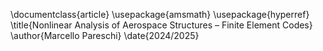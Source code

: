\documentclass{article}
\usepackage{amsmath}
\usepackage{hyperref}
\title{Nonlinear Analysis of Aerospace Structures – Finite Element Codes}
\author{Marcello Pareschi}
\date{2024/2025}
